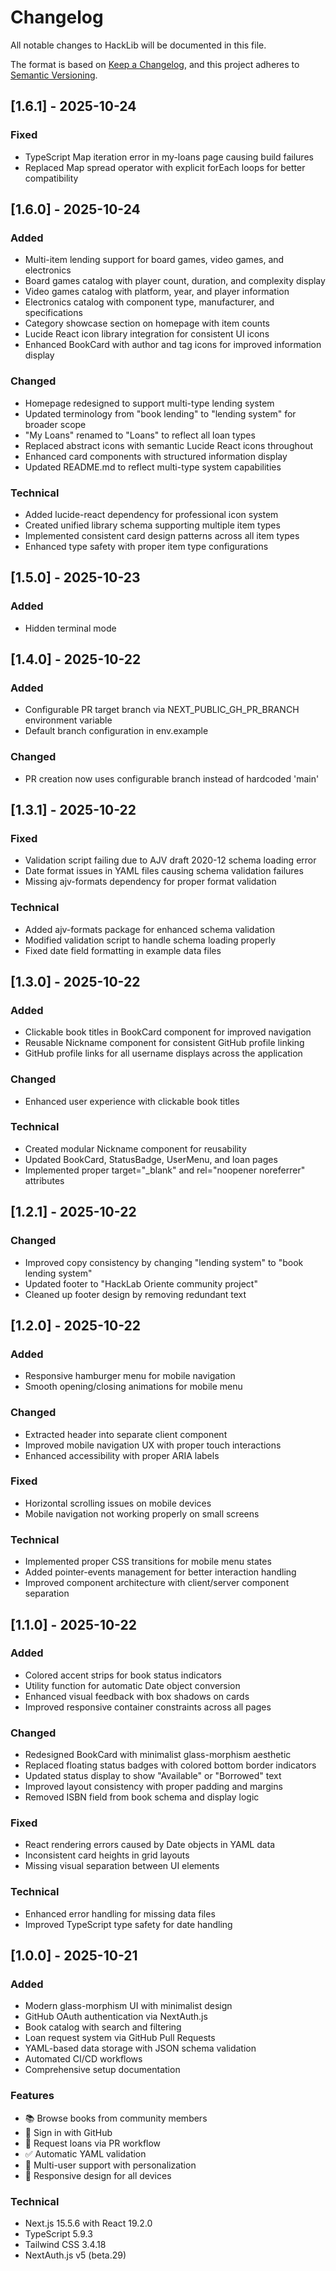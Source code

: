 # Changelog

All notable changes to HackLib will be documented in this file.

The format is based on [Keep a Changelog](https://keepachangelog.com/en/1.0.0/),
and this project adheres to [Semantic Versioning](https://semver.org/spec/v2.0.0.html).

## [1.6.1] - 2025-10-24

### Fixed
- TypeScript Map iteration error in my-loans page causing build failures
- Replaced Map spread operator with explicit forEach loops for better compatibility

## [1.6.0] - 2025-10-24

### Added
- Multi-item lending support for board games, video games, and electronics
- Board games catalog with player count, duration, and complexity display
- Video games catalog with platform, year, and player information
- Electronics catalog with component type, manufacturer, and specifications
- Category showcase section on homepage with item counts
- Lucide React icon library integration for consistent UI icons
- Enhanced BookCard with author and tag icons for improved information display

### Changed
- Homepage redesigned to support multi-type lending system
- Updated terminology from "book lending" to "lending system" for broader scope
- "My Loans" renamed to "Loans" to reflect all loan types
- Replaced abstract icons with semantic Lucide React icons throughout
- Enhanced card components with structured information display
- Updated README.md to reflect multi-type system capabilities

### Technical
- Added lucide-react dependency for professional icon system
- Created unified library schema supporting multiple item types
- Implemented consistent card design patterns across all item types
- Enhanced type safety with proper item type configurations

## [1.5.0] - 2025-10-23

### Added
- Hidden terminal mode

## [1.4.0] - 2025-10-22

### Added
- Configurable PR target branch via NEXT_PUBLIC_GH_PR_BRANCH environment variable
- Default branch configuration in env.example

### Changed
- PR creation now uses configurable branch instead of hardcoded 'main'

## [1.3.1] - 2025-10-22

### Fixed
- Validation script failing due to AJV draft 2020-12 schema loading error
- Date format issues in YAML files causing schema validation failures
- Missing ajv-formats dependency for proper format validation

### Technical
- Added ajv-formats package for enhanced schema validation
- Modified validation script to handle schema loading properly
- Fixed date field formatting in example data files

## [1.3.0] - 2025-10-22

### Added
- Clickable book titles in BookCard component for improved navigation
- Reusable Nickname component for consistent GitHub profile linking
- GitHub profile links for all username displays across the application

### Changed
- Enhanced user experience with clickable book titles

### Technical
- Created modular Nickname component for reusability
- Updated BookCard, StatusBadge, UserMenu, and loan pages
- Implemented proper target="_blank" and rel="noopener noreferrer" attributes

## [1.2.1] - 2025-10-22

### Changed
- Improved copy consistency by changing "lending system" to "book lending system"
- Updated footer to "HackLab Oriente community project"
- Cleaned up footer design by removing redundant text

## [1.2.0] - 2025-10-22

### Added
- Responsive hamburger menu for mobile navigation
- Smooth opening/closing animations for mobile menu

### Changed
- Extracted header into separate client component
- Improved mobile navigation UX with proper touch interactions
- Enhanced accessibility with proper ARIA labels

### Fixed
- Horizontal scrolling issues on mobile devices
- Mobile navigation not working properly on small screens

### Technical
- Implemented proper CSS transitions for mobile menu states
- Added pointer-events management for better interaction handling
- Improved component architecture with client/server component separation

## [1.1.0] - 2025-10-22

### Added
- Colored accent strips for book status indicators
- Utility function for automatic Date object conversion
- Enhanced visual feedback with box shadows on cards
- Improved responsive container constraints across all pages

### Changed
- Redesigned BookCard with minimalist glass-morphism aesthetic
- Replaced floating status badges with colored bottom border indicators
- Updated status display to show "Available" or "Borrowed" text
- Improved layout consistency with proper padding and margins
- Removed ISBN field from book schema and display logic

### Fixed
- React rendering errors caused by Date objects in YAML data
- Inconsistent card heights in grid layouts
- Missing visual separation between UI elements

### Technical
- Enhanced error handling for missing data files
- Improved TypeScript type safety for date handling

## [1.0.0] - 2025-10-21

### Added
- Modern glass-morphism UI with minimalist design
- GitHub OAuth authentication via NextAuth.js
- Book catalog with search and filtering
- Loan request system via GitHub Pull Requests
- YAML-based data storage with JSON schema validation
- Automated CI/CD workflows
- Comprehensive setup documentation

### Features
- 📚 Browse books from community members
- 🔐 Sign in with GitHub
- 🔄 Request loans via PR workflow
- ✅ Automatic YAML validation
- 👥 Multi-user support with personalization
- 🎨 Responsive design for all devices

### Technical
- Next.js 15.5.6 with React 19.2.0
- TypeScript 5.9.3
- Tailwind CSS 3.4.18
- NextAuth.js v5 (beta.29)
